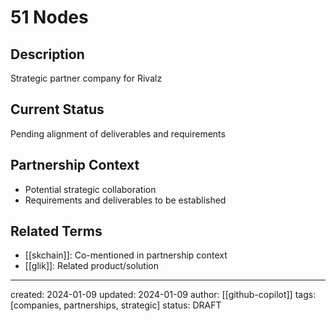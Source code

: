 # 51 Nodes

## Description
Strategic partner company for Rivalz

## Current Status
Pending alignment of deliverables and requirements

## Partnership Context
- Potential strategic collaboration
- Requirements and deliverables to be established

## Related Terms
- [[skchain]]: Co-mentioned in partnership context
- [[glik]]: Related product/solution

---
created: 2024-01-09
updated: 2024-01-09
author: [[github-copilot]]
tags: [companies, partnerships, strategic]
status: DRAFT
